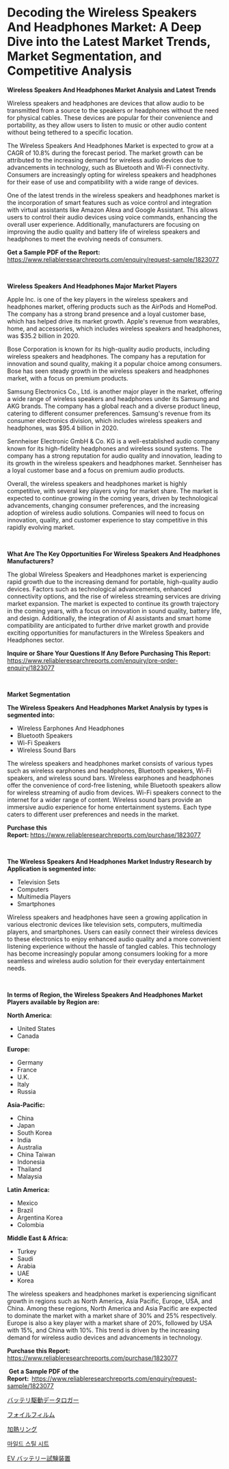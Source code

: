 <p><h1>Decoding the Wireless Speakers And Headphones Market: A Deep Dive into the Latest Market Trends, Market Segmentation, and Competitive Analysis</h1></p><p><strong>Wireless Speakers And Headphones Market Analysis and Latest Trends</strong></p>
<p><p>Wireless speakers and headphones are devices that allow audio to be transmitted from a source to the speakers or headphones without the need for physical cables. These devices are popular for their convenience and portability, as they allow users to listen to music or other audio content without being tethered to a specific location.</p><p>The Wireless Speakers And Headphones Market is expected to grow at a CAGR of 10.8% during the forecast period. The market growth can be attributed to the increasing demand for wireless audio devices due to advancements in technology, such as Bluetooth and Wi-Fi connectivity. Consumers are increasingly opting for wireless speakers and headphones for their ease of use and compatibility with a wide range of devices.</p><p>One of the latest trends in the wireless speakers and headphones market is the incorporation of smart features such as voice control and integration with virtual assistants like Amazon Alexa and Google Assistant. This allows users to control their audio devices using voice commands, enhancing the overall user experience. Additionally, manufacturers are focusing on improving the audio quality and battery life of wireless speakers and headphones to meet the evolving needs of consumers.</p></p>
<p><strong>Get a Sample PDF of the Report:&nbsp;</strong> <a href="https://www.reliableresearchreports.com/enquiry/request-sample/1823077">https://www.reliableresearchreports.com/enquiry/request-sample/1823077</a></p>
<p>&nbsp;</p>
<p><strong>Wireless Speakers And Headphones Major Market Players</strong></p>
<p><p>Apple Inc. is one of the key players in the wireless speakers and headphones market, offering products such as the AirPods and HomePod. The company has a strong brand presence and a loyal customer base, which has helped drive its market growth. Apple's revenue from wearables, home, and accessories, which includes wireless speakers and headphones, was $35.2 billion in 2020.</p><p>Bose Corporation is known for its high-quality audio products, including wireless speakers and headphones. The company has a reputation for innovation and sound quality, making it a popular choice among consumers. Bose has seen steady growth in the wireless speakers and headphones market, with a focus on premium products.</p><p>Samsung Electronics Co., Ltd. is another major player in the market, offering a wide range of wireless speakers and headphones under its Samsung and AKG brands. The company has a global reach and a diverse product lineup, catering to different consumer preferences. Samsung's revenue from its consumer electronics division, which includes wireless speakers and headphones, was $95.4 billion in 2020.</p><p>Sennheiser Electronic GmbH & Co. KG is a well-established audio company known for its high-fidelity headphones and wireless sound systems. The company has a strong reputation for audio quality and innovation, leading to its growth in the wireless speakers and headphones market. Sennheiser has a loyal customer base and a focus on premium audio products.</p><p>Overall, the wireless speakers and headphones market is highly competitive, with several key players vying for market share. The market is expected to continue growing in the coming years, driven by technological advancements, changing consumer preferences, and the increasing adoption of wireless audio solutions. Companies will need to focus on innovation, quality, and customer experience to stay competitive in this rapidly evolving market.</p></p>
<p>&nbsp;</p>
<p><strong>What Are The Key Opportunities For Wireless Speakers And Headphones Manufacturers?</strong></p>
<p><p>The global Wireless Speakers and Headphones market is experiencing rapid growth due to the increasing demand for portable, high-quality audio devices. Factors such as technological advancements, enhanced connectivity options, and the rise of wireless streaming services are driving market expansion. The market is expected to continue its growth trajectory in the coming years, with a focus on innovation in sound quality, battery life, and design. Additionally, the integration of AI assistants and smart home compatibility are anticipated to further drive market growth and provide exciting opportunities for manufacturers in the Wireless Speakers and Headphones sector.</p></p>
<p><strong>Inquire or Share Your Questions If Any Before Purchasing This Report:</strong> <a href="https://www.reliableresearchreports.com/enquiry/pre-order-enquiry/1823077">https://www.reliableresearchreports.com/enquiry/pre-order-enquiry/1823077</a></p>
<p>&nbsp;</p>
<p><strong>Market Segmentation</strong></p>
<p><strong>The Wireless Speakers And Headphones Market Analysis by types is segmented into:</strong></p>
<p><ul><li>Wireless Earphones And Headphones</li><li>Bluetooth Speakers</li><li>Wi-Fi Speakers</li><li>Wireless Sound Bars</li></ul></p>
<p><p>The wireless speakers and headphones market consists of various types such as wireless earphones and headphones, Bluetooth speakers, Wi-Fi speakers, and wireless sound bars. Wireless earphones and headphones offer the convenience of cord-free listening, while Bluetooth speakers allow for wireless streaming of audio from devices. Wi-Fi speakers connect to the internet for a wider range of content. Wireless sound bars provide an immersive audio experience for home entertainment systems. Each type caters to different user preferences and needs in the market.</p></p>
<p><strong>Purchase this Report:&nbsp;</strong><a href="https://www.reliableresearchreports.com/purchase/1823077">https://www.reliableresearchreports.com/purchase/1823077</a></p>
<p>&nbsp;</p>
<p><strong>The Wireless Speakers And Headphones Market Industry Research by Application is segmented into:</strong></p>
<p><ul><li>Television Sets</li><li>Computers</li><li>Multimedia Players</li><li>Smartphones</li></ul></p>
<p><p>Wireless speakers and headphones have seen a growing application in various electronic devices like television sets, computers, multimedia players, and smartphones. Users can easily connect their wireless devices to these electronics to enjoy enhanced audio quality and a more convenient listening experience without the hassle of tangled cables. This technology has become increasingly popular among consumers looking for a more seamless and wireless audio solution for their everyday entertainment needs.</p></p>
<p>&nbsp;</p>
<p><strong>In terms of Region, the Wireless Speakers And Headphones Market Players available by Region are:</strong></p>
<p>
    <p> <strong> North America: </strong>
        <ul>
            <li>United States</li>
            <li>Canada</li>
        </ul>
        </p> 
    <p> <strong> Europe: </strong>
        <ul>
            <li>Germany</li>
            <li>France</li>
            <li>U.K.</li>
            <li>Italy</li>
            <li>Russia</li>
        </ul>
        </p> 
    <p> <strong> Asia-Pacific: </strong>
        <ul>
            <li>China</li>
            <li>Japan</li>
            <li>South Korea</li>
            <li>India</li>
            <li>Australia</li>
            <li>China Taiwan</li>
            <li>Indonesia</li>
            <li>Thailand</li>
            <li>Malaysia</li>
        </ul>
        </p> 
    <p> <strong> Latin America: </strong>
        <ul>
            <li>Mexico</li>
            <li>Brazil</li>
            <li>Argentina Korea</li>
            <li>Colombia</li>
        </ul>
        </p> 
    <p> <strong> Middle East & Africa: </strong>
        <ul>
            <li>Turkey</li>
            <li>Saudi</li>
            <li>Arabia</li>
            <li>UAE</li>
            <li>Korea</li>
        </ul>
    </p>
    </p>
<p><p>The wireless speakers and headphones market is experiencing significant growth in regions such as North America, Asia Pacific, Europe, USA, and China. Among these regions, North America and Asia Pacific are expected to dominate the market with a market share of 30% and 25% respectively. Europe is also a key player with a market share of 20%, followed by USA with 15%, and China with 10%. This trend is driven by the increasing demand for wireless audio devices and advancements in technology.</p></p>
<p><strong>Purchase this Report: </strong><a href="https://www.reliableresearchreports.com/purchase/1823077">https://www.reliableresearchreports.com/purchase/1823077</a></p>
<p>&nbsp;<strong>Get a Sample PDF of the Report:&nbsp;&nbsp;</strong><a href="https://www.reliableresearchreports.com/enquiry/request-sample/1823077">https://www.reliableresearchreports.com/enquiry/request-sample/1823077</a></p>
<p><strong></strong></p>
<p><p><a href="https://medium.com/@craigurcottrte8/%E3%83%90%E3%83%83%E3%83%86%E3%83%AA%E3%83%BC%E9%A7%86%E5%8B%95%E3%83%87%E3%83%BC%E3%82%BF%E3%83%AD%E3%82%AC%E3%83%BC%E5%B8%82%E5%A0%B4%E3%83%A1%E3%83%88%E3%83%AA%E3%82%AF%E3%82%B9%E3%81%AE%E3%83%87%E3%82%B3%E3%83%BC%E3%83%89-%E5%B8%82%E5%A0%B4%E3%82%B7%E3%82%A7%E3%82%A2-%E3%83%88%E3%83%AC%E3%83%B3%E3%83%89-%E6%88%90%E9%95%B7%E3%83%91%E3%82%BF%E3%83%BC%E3%83%B3-5c0f079ed545">バッテリ駆動データロガー</a></p><p><a href="https://github.com/oqoeusbvpadwjs08/Market-Research-Report-List-1/blob/main/61569909092.md">フォイルフィルム</a></p><p><a href="https://github.com/CloydAbbott2023/Market-Research-Report-List-1/blob/main/52818639091.md">加熱リング</a></p><p><a href="https://medium.com/@ethawolf/%EB%AF%B8%EB%9E%98-2024-2031%EB%85%84%EC%9D%84-%EC%9C%84%ED%95%9C-mild-steel-sheet-%EC%8B%9C%EC%9E%A5-%EB%8F%99%ED%96%A5-%EB%B0%8F-%EC%8B%9C%EC%9E%A5-%EB%B6%84%EC%84%9D%EC%9D%B4-%EC%98%88%EC%B8%A1%EB%90%A9%EB%8B%88%EB%8B%A4-ae4e21b18fe9">마일드 스틸 시트</a></p><p><a href="https://medium.com/@aurelianghideanu2022/%E6%AC%A1%E3%81%AE%E6%96%87%E7%AB%A0%E3%82%92%E6%97%A5%E6%9C%AC%E8%AA%9E%E3%81%AB%E7%BF%BB%E8%A8%B3%E3%81%97%E3%81%A6%E3%81%8F%E3%81%A0%E3%81%95%E3%81%84-ev%E3%83%90%E3%83%83%E3%83%86%E3%83%AA%E3%83%BC%E3%83%86%E3%82%B9%E3%83%88%E6%A9%9F%E5%99%A8%E3%81%AE%E5%B8%82%E5%A0%B4%E3%82%A4%E3%83%B3%E3%82%B5%E3%82%A4%E3%83%88-%E5%B8%82%E5%A0%B4%E5%8B%95%E5%90%91-%E6%88%90%E9%95%B7-2024%E5%B9%B4%E3%81%8B%E3%82%892031%E5%B9%B4%E3%81%BE%E3%81%A7%E3%81%AE%E4%BA%88%E6%B8%AC-dce17d91ef0c">EV バッテリー試験装置</a></p></p>